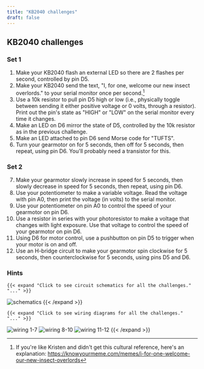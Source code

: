 ```yaml
---
title: "KB2040 challenges"
draft: false
---
```


## KB2040 challenges

### Set 1

1. Make your KB2040 flash an external LED so there are 2 flashes per second, controlled by pin D5.
2. Make your KB2040 send the text, "I, for one, welcome our new insect overlords." to your serial monitor once per second.[^1]
3. Use a 10k resistor to pull pin D5 high or low (i.e., physically toggle between sending it either positive voltage or 0 volts, through a resistor). Print out the pin's state as "HIGH" or "LOW" on the serial monitor every time it changes.
4. Make an LED on D6 mirror the state of D5, controlled by the 10k resistor as in the previous challenge.
5. Make an LED attached to pin D6 send Morse code for "TUFTS".
6. Turn your gearmotor on for 5 seconds, then off for 5 seconds, then repeat, using pin D6. You'll probably need a transistor for this.

### Set 2

7. Make your gearmotor slowly increase in speed for 5 seconds, then slowly decrease in speed for 5 seconds, then repeat, using pin D6.
8. Use your potentiometer to make a variable voltage. Read the voltage with pin A0, then print the voltage (in volts) to the serial monitor.
9. Use your potentiometer on pin A0 to control the speed of your gearmotor on pin D6.
10. Use a resistor in series with your photoresistor to make a voltage that changes with light exposure. Use that voltage to control the speed of your gearmotor on pin D6.
11. Using D6 for motor control, use a pushbutton on pin D5 to trigger when your motor is on and off.
12. Use an H-bridge circuit to make your gearmotor spin clockwise for 5 seconds, then counterclockwise for 5 seconds, using pins D5 and D6.

### Hints
    {{< expand "Click to see circuit schematics for all the challenges." "..." >}}
![schematics](/img/Challenge_Schematics.jpg)
{{< /expand >}} 

    {{< expand "Click to see wiring diagrams for all the challenges." "..." >}}
![wiring 1-7](/img/Challenge_Wiring1-7.jpg)
![wiring 8-10](/img/Challenge_Wiring8-10.jpg)
![wiring 11-12](/img/Challenge_Wiring11-12.jpg)
{{< /expand >}} 

[^1]: If you're like Kristen and didn't get this cultural reference, here's an explanation: https://knowyourmeme.com/memes/i-for-one-welcome-our-new-insect-overlords
